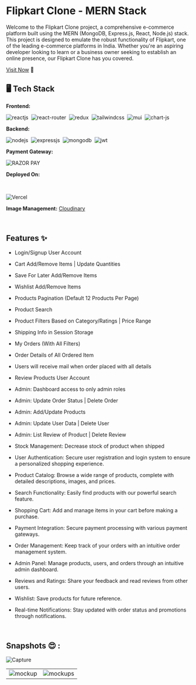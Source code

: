 # Flipkart Clone - MERN Stack
Welcome to the Flipkart Clone project, a comprehensive e-commerce platform built using the MERN (MongoDB, Express.js, React, Node.js) stack. This project is designed to emulate the robust functionality of Flipkart, one of the leading e-commerce platforms in India. Whether you're an aspiring developer looking to learn or a business owner seeking to establish an online presence, our Flipkart Clone has you covered.

[Visit Now](https://flipkart-clone-ui.vercel.app/) 🚀

## 🖥️ Tech Stack
**Frontend:**

![reactjs](https://img.shields.io/badge/React-20232A?style=for-the-badge&logo=react&logoColor=61DAFB)&nbsp;
![react-router](https://img.shields.io/badge/React_Router-CA4245?style=for-the-badge&logo=react-router&logoColor=white)&nbsp;
![redux](https://img.shields.io/badge/Redux-593D88?style=for-the-badge&logo=redux&logoColor=white)&nbsp;
![tailwindcss](https://img.shields.io/badge/Tailwind_CSS-38B2AC?style=for-the-badge&logo=tailwind-css&logoColor=white)&nbsp;
![mui](https://img.shields.io/badge/Material--UI-0081CB?style=for-the-badge&logo=material-ui&logoColor=white)&nbsp;
![chart-js](https://img.shields.io/badge/Chart.js-FF6384?style=for-the-badge&logo=chartdotjs&logoColor=white)&nbsp;

**Backend:**

![nodejs](https://img.shields.io/badge/Node.js-43853D?style=for-the-badge&logo=node.js&logoColor=white)&nbsp;
![expressjs](https://img.shields.io/badge/Express.js-000000?style=for-the-badge&logo=express&logoColor=white)&nbsp;
![mongodb](https://img.shields.io/badge/MongoDB-4EA94B?style=for-the-badge&logo=mongodb&logoColor=white)&nbsp;
![jwt](	https://img.shields.io/badge/JWT-000000?style=for-the-badge&logo=JSON%20web%20tokens&logoColor=white)&nbsp;

**Payment Gateway:**

![RAZOR PAY](https://img.shields.io/badge/RazorPay-002970?style=for-the-badge&logo=razorpay&logoColor=00BAF2)

**Deployed On:**

<br/>

![Vercel](https://img.shields.io/badge/vercel-000000?style=for-the-badge&logo=vercel&logoColor=white)

**Image Management:** [Cloudinary](https://cloudinary.com/)

<br/>

## Features ✨
- Login/Signup User Account
- Cart Add/Remove Items | Update Quantities
- Save For Later Add/Remove Items
- Wishlist Add/Remove Items
- Products Pagination (Default 12 Products Per Page)
- Product Search
- Product Filters Based on Category/Ratings | Price Range
- Shipping Info in Session Storage
- My Orders (With All Filters)
- Order Details of All Ordered Item
- Users will receive mail when order placed with all details
- Review Products User Account
- Admin: Dashboard access to only admin roles
- Admin: Update Order Status | Delete Order
- Admin: Add/Update Products
- Admin: Update User Data | Delete User
- Admin: List Review of Product | Delete Review
- Stock Management: Decrease stock of product when shipped

- User Authentication: Secure user registration and login system to ensure a personalized shopping experience.
- Product Catalog: Browse a wide range of products, complete with detailed descriptions, images, and prices.
- Search Functionality: Easily find products with our powerful search feature.
- Shopping Cart: Add and manage items in your cart before making a purchase.
- Payment Integration: Secure payment processing with various payment gateways.
- Order Management: Keep track of your orders with an intuitive order management system.
- Admin Panel: Manage products, users, and orders through an intuitive admin dashboard.
- Reviews and Ratings: Share your feedback and read reviews from other users.
- Wishlist: Save products for future reference.
- Real-time Notifications: Stay updated with order status and promotions through notifications.

<br/>

## Snapshots 😍 :

![Capture](https://github.com/maheshpatil132/flipkart-clone/assets/92781925/7380a3e4-78ba-4688-8f96-3aefe0cebc84)

<table>
<!--   <tr>
    <td><img src="https://user-images.githubusercontent.com/64949957/153995383-367cbcc0-cce5-4523-a999-b8d92e44d6ab.jpg" alt="mockup" /></td>
    <td><img src="https://user-images.githubusercontent.com/64949957/153995406-45e36cbc-8d42-4416-b23a-08ad592e4ebc.jpg" alt="mockups" /></td>
  </tr> -->
  <tr>
    <td><img src="https://github.com/maheshpatil132/flipkart-clone/assets/92781925/7380a3e4-78ba-4688-8f96-3aefe0cebc84" alt="mockup" /></td>
    <td><img src="https://github.com/maheshpatil132/flipkart-clone/assets/92781925/98761b26-edf8-4062-b810-39efb280334e" alt="mockups" /></td>
  </tr>

</table>

<br/>

